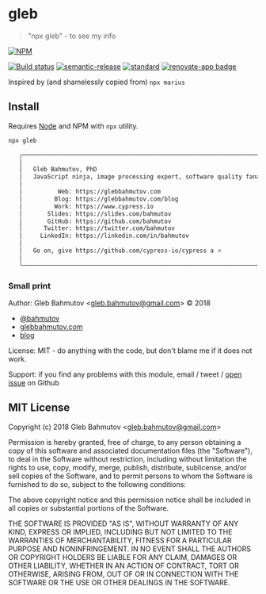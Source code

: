 # gleb

> &#34;npx gleb&#34; - to see my info

[![NPM][npm-icon]][npm-url]

[![Build status][ci-image]][ci-url]
[![semantic-release][semantic-image]][semantic-url]
[![standard][standard-image]][standard-url]
[![renovate-app badge][renovate-badge]][renovate-app]

Inspired by (and shamelessly copied from) `npx marius`

## Install

Requires [Node](https://nodejs.org/en/) and NPM with `npx` utility.

```sh
npx gleb

   ╭──────────────────────────────────────────────────────────────────────────╮
   │                                                                          │
   │   Gleb Bahmutov, PhD                                                     │
   │   JavaScript ninja, image processing expert, software quality fanatic.   │
   │                                                                          │
   │          Web: https://glebbahmutov.com                                   │
   │         Blog: https://glebbahmutov.com/blog                              │
   │         Work: https://www.cypress.io                                     │
   │       Slides: https://slides.com/bahmutov                                │
   │       GitHub: https://github.com/bahmutov                                │
   │      Twitter: https://twitter.com/bahmutov                               │
   │     LinkedIn: https://linkedin.com/in/bahmutov                           │
   │                                                                          │
   │   Go on, give https://github.com/cypress-io/cypress a ⭐️                 │
   │                                                                          │
   ╰──────────────────────────────────────────────────────────────────────────╯
```

### Small print

Author: Gleb Bahmutov &lt;gleb.bahmutov@gmail.com&gt; &copy; 2018

* [@bahmutov](https://twitter.com/bahmutov)
* [glebbahmutov.com](https://glebbahmutov.com)
* [blog](https://glebbahmutov.com/blog)

License: MIT - do anything with the code, but don't blame me if it does not work.

Support: if you find any problems with this module, email / tweet /
[open issue](https://github.com/bahmutov/gleb/issues) on Github

## MIT License

Copyright (c) 2018 Gleb Bahmutov &lt;gleb.bahmutov@gmail.com&gt;

Permission is hereby granted, free of charge, to any person
obtaining a copy of this software and associated documentation
files (the "Software"), to deal in the Software without
restriction, including without limitation the rights to use,
copy, modify, merge, publish, distribute, sublicense, and/or sell
copies of the Software, and to permit persons to whom the
Software is furnished to do so, subject to the following
conditions:

The above copyright notice and this permission notice shall be
included in all copies or substantial portions of the Software.

THE SOFTWARE IS PROVIDED "AS IS", WITHOUT WARRANTY OF ANY KIND,
EXPRESS OR IMPLIED, INCLUDING BUT NOT LIMITED TO THE WARRANTIES
OF MERCHANTABILITY, FITNESS FOR A PARTICULAR PURPOSE AND
NONINFRINGEMENT. IN NO EVENT SHALL THE AUTHORS OR COPYRIGHT
HOLDERS BE LIABLE FOR ANY CLAIM, DAMAGES OR OTHER LIABILITY,
WHETHER IN AN ACTION OF CONTRACT, TORT OR OTHERWISE, ARISING
FROM, OUT OF OR IN CONNECTION WITH THE SOFTWARE OR THE USE OR
OTHER DEALINGS IN THE SOFTWARE.

[npm-icon]: https://nodei.co/npm/bahmutov.svg?downloads=true
[npm-url]: https://npmjs.org/package/bahmutov
[ci-image]: https://travis-ci.org/bahmutov/bahmutov.svg?branch=master
[ci-url]: https://travis-ci.org/bahmutov/bahmutov
[semantic-image]: https://img.shields.io/badge/%20%20%F0%9F%93%A6%F0%9F%9A%80-semantic--release-e10079.svg
[semantic-url]: https://github.com/semantic-release/semantic-release
[standard-image]: https://img.shields.io/badge/code%20style-standard-brightgreen.svg
[standard-url]: http://standardjs.com/
[renovate-badge]: https://img.shields.io/badge/renovate-app-blue.svg
[renovate-app]: https://renovateapp.com/
